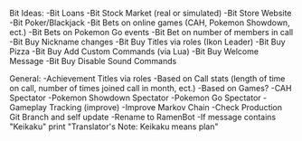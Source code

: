 Bit Ideas:
-Bit Loans
-Bit Stock Market (real or simulated)
-Bit Store Website
-Bit Poker/Blackjack
-Bit Bets on online games (CAH, Pokemon Showdown, ect.)
-Bit Bets on Pokemon Go events
-Bit Bet on number of members in call
-Bit Buy Nickname changes
-Bit Buy Titles via roles (Ikon Leader)
-Bit Buy Pizza
-Bit Buy Add Custom Commands (via Lua)
-Bit Buy Welcome Message
-Bit Buy Disable Sound Commands

General:
-Achievement Titles via roles
    -Based on Call stats (length of time on call, number of times joined call in month, ect.)
    -Based on Games?
-CAH Spectator
-Pokemon Showdown Spectator
-Pokemon Go Spectator
-Gameplay Tracking (improve)
-Improve Markov Chain
-Check Production Git Branch and self update
-Rename to RamenBot
-If message contains "Keikaku" print "Translator's Note: Keikaku means plan"
